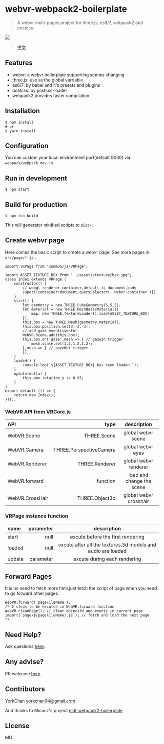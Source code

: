 # webvr-webpack2-boilerplate

> A webvr multi-pages project for three.js, es6/7, webpack2 and postcss.

![](https://pic2.zhimg.com/v2-251229f9ea0b901b1d29bd2aa11a69e9_b.png)

> [中文](https://zhuanlan.zhihu.com/p/26907805)

## Features

* webvr: a webvr boilerplate supporting scenes changing
* three.js: use as the global varriable
* es6/7: by babel and it's presets and plugins
* postcss: by postcss-loader
* webpack2 provides faster compilation

## Installation

    $ npm install
    # or
    $ yarn install

## Configuration

You can custom your local environment port(default 9000) via `webpack/webpack.dev.js`.

## Run in development

    $ npm start

## Build for production

    $ npm run build

This will generator minified scripts to `dist/`.

## Create webvr page

Here comes the basic script to create a webvr page.
See more pages in `src/page/*.js` .
```
import VRPage from 'common/js/VRPage';

import ASSET_TEXTURE_BOX from '../assets/texture/box.jpg';
class Index extends VRPage {
	constructor() {
		// webgl renderer container,default is document.body
		super({container:document.querySelector('.webvr-container')});
	}
	start() {
		let geometry = new THREE.CubeGeometry(5,5,5);
		let material = new THREE.MeshBasicMaterial({ 
			map: new THREE.TextureLoader().load(ASSET_TEXTURE_BOX) 
		});
		this.box = new THREE.Mesh(geometry,material);
		this.box.position.set(3,-2,-3);
		// add gaze eventLisenter
		WebVR.Scene.add(this.box);
		this.box.on('gaze',mesh => { // gazeIn trigger
			mesh.scale.set(1.2,1.2,1.2);
		},mesh => { // gazeOut trigger
		});
	}
	loaded() {
        console.log(`${ASSET_TEXTURE_BOX} has been loaded.`);
	}
	update(delta) {
		this.box.rotation.y += 0.05;
	}
}
export default (() => {
	return new Index();
})();
```

### WebVR API from VRCore.js

| API | type | description |
|:-----------|------------:|:------------:|
| WebVR.Scene       |        THREE.Scene |     global webvr scene     
| WebVR.Camera     |      THREE.PerspectiveCamera |    global webvr eyes    
| WebVR.Renderer       |        THREE.Renderer |     global webvr renderer  
| WebVR.forward       |        function |     load and change the scene     
| WebVR.CrossHair       |        THREE.Object3d |     global webvr crosshair  

### VRPage instance function

| name | parameter | description |
|:-----------|------------:|:------------:|
| start         |          null |      excute before the first rendering      
| loaded       |       null |    excute after all the textures,3d models and audio are loaded    
| update    |     parameter |   excute during each rendering


## Forward Pages
It is no need to fetch more html,just fetch the script of page when you need to go forward other pages.
```
WebVR.forward('pageFileName');
/* 2 steps to be excuted in WebVR.forward function
WebVR.cleanPage(); // clear object3d and events in current page
import(`page/${pageFileName}.js`); // fetch and load the next page
*/
```

## Need Help?

Ask questions [here](https://github.com/yorkchan94/webvr-webpack2-boilerplate/issues).

## Any advise?

PR welcome [here](https://github.com/yorkchan94/webvr-webpack2-boilerplate/pulls).

## Contributors

YorkChan <yorkchan94@gmail.com>

And thanks to Micooz's project [es6-webpack2-boilerplate](https://github.com/micooz/es6-webpack2-boilerplate)

## License

MIT
